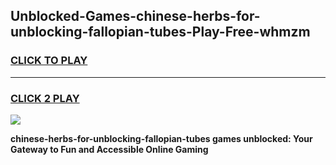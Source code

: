 
## Unblocked-Games-chinese-herbs-for-unblocking-fallopian-tubes-Play-Free-whmzm
<h3>
<a href="https://premium76.site?title=chinese-herbs-for-unblocking-fallopian-tubes&ref=23A">CLICK TO PLAY</a></h3>
<hr>

<h3>
<a href="https://premium76.site?title=chinese-herbs-for-unblocking-fallopian-tubes&ref=23A">CLICK 2 PLAY</a>
  
</h3>

<a href="https://premium76.site?title=chinese-herbs-for-unblocking-fallopian-tubes&ref=23A"><img src="https://clearcache.store/games.png"></a>


**chinese-herbs-for-unblocking-fallopian-tubes games unblocked: Your Gateway to Fun and Accessible Online Gaming**
